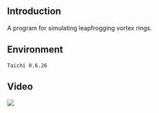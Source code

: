
## Introduction

A program for simulating leapfrogging vortex rings.

## Environment

`Taichi 0.6.26`

## Video
![](vortex.gif)

